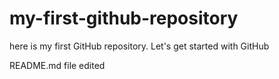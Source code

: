 # my-first-github-repository
here is my first GitHub repository. Let's get started with GitHub

README.md file edited
